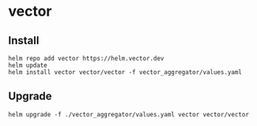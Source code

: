 # vector

## Install

```shell
helm repo add vector https://helm.vector.dev
helm update
helm install vector vector/vector -f vector_aggregator/values.yaml
```

## Upgrade

```shell
helm upgrade -f ./vector_aggregator/values.yaml vector vector/vector
```
